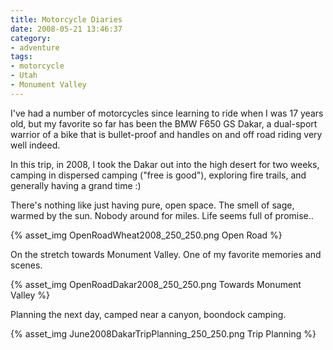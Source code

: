 ```yaml
---
title: Motorcycle Diaries
date: 2008-05-21 13:46:37
category:
- adventure
tags:
- motorcycle
- Utah
- Monument Valley
---
```


I've had a number of motorcycles since learning to ride when I was 17 years old, but my favorite so far has been the BMW F650 GS Dakar, a dual-sport warrior of a bike that is bullet-proof and handles on and off road riding very well indeed.

In this trip, in 2008, I took the Dakar out into the high desert for two weeks, camping in dispersed camping ("free is good"), exploring fire trails, and generally having a grand time :)

There's nothing like just having pure, open space. The smell of sage, warmed by the sun. Nobody around for miles. Life seems full of promise..

{% asset_img OpenRoadWheat2008_250_250.png Open Road %}

On the stretch towards Monument Valley. One of my favorite memories and scenes.

{% asset_img OpenRoadDakar2008_250_250.png Towards Monument Valley %}

Planning the next day, camped near a canyon, boondock camping.

{% asset_img June2008DakarTripPlanning_250_250.png Trip Planning %}